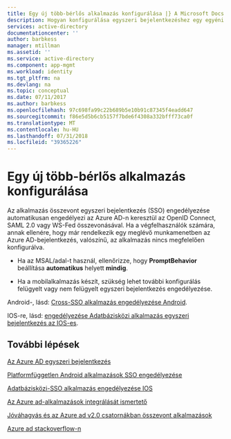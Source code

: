 ```yaml
---
title: Egy új több-bérlős alkalmazás konfigurálása |} A Microsoft Docs
description: Hogyan konfigurálása egyszeri bejelentkezéshez egy egyéni alkalmazás fejlesztésekor és regisztrálása az Azure ad-ben.
services: active-directory
documentationcenter: ''
author: barbkess
manager: mtillman
ms.assetid: ''
ms.service: active-directory
ms.component: app-mgmt
ms.workload: identity
ms.tgt_pltfrm: na
ms.devlang: na
ms.topic: conceptual
ms.date: 07/11/2017
ms.author: barbkess
ms.openlocfilehash: 97c698fa99c22b689b5e10b91c87345f4eadd647
ms.sourcegitcommit: f86e5d5b6cb5157f7bde6f4308a332bfff73ca0f
ms.translationtype: MT
ms.contentlocale: hu-HU
ms.lasthandoff: 07/31/2018
ms.locfileid: "39365226"
---
```

# <a name="how-to-configure-a-new-multi-tenant-application"></a>Egy új több-bérlős alkalmazás konfigurálása

Az alkalmazás összevont egyszeri bejelentkezés (SSO) engedélyezése automatikusan engedélyezi az Azure AD-n keresztül az OpenID Connect, SAML 2.0 vagy WS-Fed összevonásával. Ha a végfelhasználók számára, annak ellenére, hogy már rendelkezik egy meglévő munkamenetben az Azure AD-bejelentkezés, valószínű, az alkalmazás nincs megfelelően konfigurálva.

* Ha az MSAL/adal-t használ, ellenőrizze, hogy **PromptBehavior** beállítása **automatikus** helyett **mindig**.

* Ha a mobilalkalmazás készít, szükség lehet további konfigurálás felügyelt vagy nem felügyelt egyszeri bejelentkezés engedélyezése.

Android-, lásd: [Cross-SSO alkalmazás engedélyezése Android](https://docs.microsoft.com/azure/active-directory/develop/active-directory-sso-android).<br>

IOS-re, lásd: [engedélyezése Adatbázisközi alkalmazás egyszeri bejelentkezés az IOS-es](https://docs.microsoft.com/azure/active-directory/develop/active-directory-sso-ios).

## <a name="next-steps"></a>További lépések

[Az Azure AD egyszeri bejelentkezés](https://docs.microsoft.com/azure/active-directory/active-directory-appssoaccess-whatis)<br>

[Platformfüggetlen Android alkalmazások SSO engedélyezése](https://docs.microsoft.com/azure/active-directory/develop/active-directory-sso-android)<br>

[Adatbázisközi-SSO alkalmazás engedélyezése IOS](https://docs.microsoft.com/azure/active-directory/develop/active-directory-sso-ios)<br>

[Az Azure ad-alkalmazások integrálását ismertető](https://docs.microsoft.com/azure/active-directory/develop/active-directory-integrating-applications)<br>

[Jóváhagyás és az Azure ad v2.0 csatornákban összevont alkalmazások](https://docs.microsoft.com/azure/active-directory/develop/active-directory-v2-scopes)<br>

[Azure ad stackoverflow-n](http://stackoverflow.com/questions/tagged/azure-active-directory)
